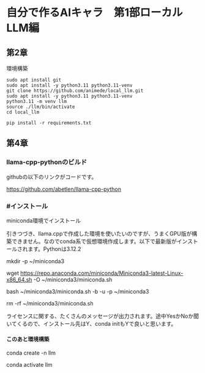 # 自分で作るAIキャラ　第1部ローカルLLM編
## 第2章

環境構築
```
sudo apt install git
sudo apt install -y python3.11 python3.11-venv
git clone https://github.com/animede/local_llm.git
sudo apt install -y python3.11 python3.11-venv
python3.11 -m venv llm
source ./llm/bin/activate
cd local_llm

pip install -r requirements.txt
```
## 第4章

### llama-cpp-pythonのビルド

githubの以下のリンクがコードです。

https://github.com/abetlen/llama-cpp-python

### #インストール

miniconda環境でインストール

引きつづき、llama.cppで作成した環境を使いたいのですが、うまくGPU版が構築できません。なのでconda系で仮想環境作成します。以下で最新版がインストールされます。Pythonは3.12.2

mkdir -p ~/miniconda3

wget https://repo.anaconda.com/miniconda/Miniconda3-latest-Linux-x86_64.sh -O ~/miniconda3/miniconda.sh

bash ~/miniconda3/miniconda.sh -b -u -p ~/miniconda3

rm -rf ~/miniconda3/miniconda.sh

ライセンスに関する、たくさんのメッセージが出力されます。途中YesかNoか聞いてくるので、インストール先はY、conda initもYで良いと思います。

#### このあと環境構築

conda create -n llm

conda activate llm
